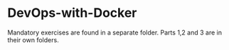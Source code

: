 # DevOps-with-Docker

Mandatory exercises are found in a separate folder. Parts 1,2 and 3 are in their own folders.